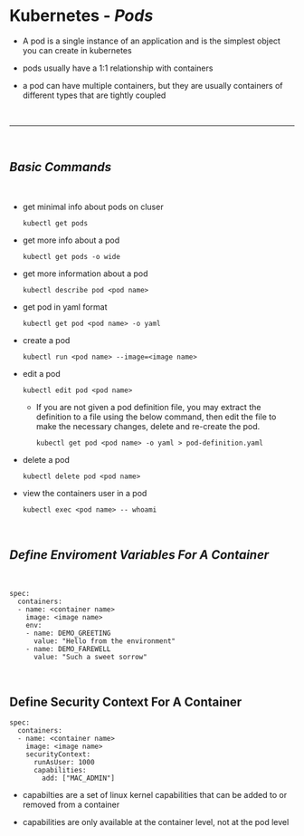 # Kubernetes - ***Pods***

- A pod is a single instance of an application and is the simplest object you can create in kubernetes

- pods usually have a 1:1 relationship with containers

- a pod can have multiple containers, but they are usually containers of different types that are tightly coupled 

<br>

___

<br>

## ***Basic Commands***

<br>

  * get minimal info about pods on cluser

    ```
    kubectl get pods
    ```

  * get more info about a pod

    ```
    kubectl get pods -o wide
    ```

  * get more information about a pod

    ```
    kubectl describe pod <pod name>
    ```

  * get pod in yaml format

    ```
    kubectl get pod <pod name> -o yaml
    ```

  * create a pod 
  
      ```
      kubectl run <pod name> --image=<image name>
      ```

  * edit a pod
  
      ```
      kubectl edit pod <pod name>
      ```
    * If you are not given a pod definition file, you may extract the definition to a file using the below command, then edit the file to make the necessary changes, delete and re-create the pod.
      ```
      kubectl get pod <pod name> -o yaml > pod-definition.yaml
      ```

  * delete a pod

    ```
    kubectl delete pod <pod name>
    ```

  * view the containers user in a pod

    ```
    kubectl exec <pod name> -- whoami
    ```


<br>

## ***Define Enviroment Variables For A Container***

<br>


  ```  
  spec:
    containers:
    - name: <container name>
      image: <image name>
      env:
      - name: DEMO_GREETING
        value: "Hello from the environment"
      - name: DEMO_FAREWELL
        value: "Such a sweet sorrow"
  ```

<br>

## **Define Security Context For A Container**

  ```
  spec:
    containers:
    - name: <container name>
      image: <image name>
      securityContext:
        runAsUser: 1000
        capabilities:
          add: ["MAC_ADMIN"]
  ```

* capabilties are a set of linux kernel capabilities that can be added to or removed from a container

* capabilities are only available at the container level, not at the pod level


